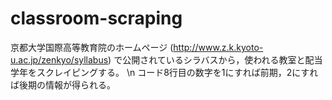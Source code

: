 # classroom-scraping
京都大学国際高等教育院のホームページ (http://www.z.k.kyoto-u.ac.jp/zenkyo/syllabus) で公開されているシラバスから，使われる教室と配当学年をスクレイピングする。
\n
コード8行目の数字を1にすれば前期，2にすれば後期の情報が得られる。
